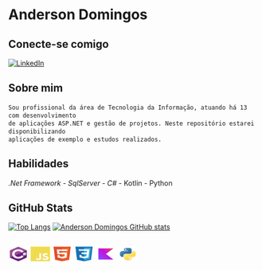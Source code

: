 # **Anderson Domingos**

## **Conecte-se comigo**
[![LinkedIn](https://img.shields.io/badge/LinkedIn-000?style=for-the-badge&logo=linkedin&logoColor=0E76A8)](https://www.linkedin.com/in/anderson-domingos/)

## **Sobre mim**

```
Sou profissional da área de Tecnologia da Informação, atuando há 13 com desenvolvimento
de aplicações ASP.NET e gestão de projetos. Neste repositório estarei disponibilizando
aplicações de exemplo e estudos realizados.
```

## **Habilidades**
*.Net Framework - SqlServer - C#* - Kotlin - Python


## GitHub Stats
[![Top Langs](https://github-readme-stats.vercel.app/api?username=andersondom&theme=algolia&show_icons=true)](https://github.com/andersondom) [![Anderson Domingos GitHub stats](https://github-readme-stats.vercel.app/api/top-langs?username=andersondom&hide=html,scss,stylus,blade,jupyter%20notebook,python,css,shell,batchfile,dockerfile,typescript&theme=algolia&show_icons=true)](https://github.com/andersondom)


<div style="display: inline_block"><br>
  <img align="center" alt="Andoming-Csharp" height="30" width="40" src="https://raw.githubusercontent.com/devicons/devicon/master/icons/csharp/csharp-original.svg">
  <img align="center" alt="Andoming-Js" height="30" width="40" src="https://raw.githubusercontent.com/devicons/devicon/master/icons/javascript/javascript-plain.svg">
  <img align="center" alt="Andoming-HTML" height="30" width="40" src="https://raw.githubusercontent.com/devicons/devicon/master/icons/html5/html5-original.svg">
  <img align="center" alt="Andoming-CSS" height="30" width="40" src="https://raw.githubusercontent.com/devicons/devicon/master/icons/css3/css3-original.svg">
  <!--<img align="center" alt="Andoming-React" height="30" width="40" src="https://raw.githubusercontent.com/devicons/devicon/master/icons/react/react-original.svg">-->  
  <img align="center" alt="Andoming-Kotlin" height="30" width="40" src="https://raw.githubusercontent.com/devicons/devicon/master/icons/kotlin/kotlin-original.svg">
  <img align="center" alt="Andoming-Python" height="30" width="40" src="https://raw.githubusercontent.com/devicons/devicon/master/icons/python/python-original.svg">
</div>
